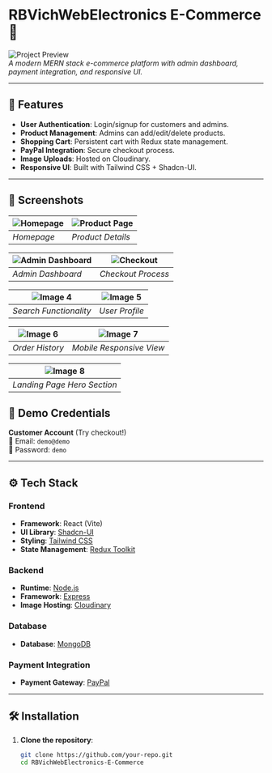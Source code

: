# RBVichWebElectronics E-Commerce 🛒

![Project Preview](https://github.com/user-attachments/assets/050a3ab8-7f37-4e8a-a91a-b8239d6fbe04)  
*A modern MERN stack e-commerce platform with admin dashboard, payment integration, and responsive UI.*

---

## 🚀 Features
- **User Authentication**: Login/signup for customers and admins.
- **Product Management**: Admins can add/edit/delete products.
- **Shopping Cart**: Persistent cart with Redux state management.
- **PayPal Integration**: Secure checkout process.
- **Image Uploads**: Hosted on Cloudinary.
- **Responsive UI**: Built with Tailwind CSS + Shadcn-UI.

---

## 📸 Screenshots

| ![Homepage](https://github.com/user-attachments/assets/e8c2ff17-72b8-426a-a111-04b0c1bb86c2) | ![Product Page](https://github.com/user-attachments/assets/56e1903d-9196-4af4-9519-453ebbd0999c) |
|----------------------------------------------------------------------------------------------|--------------------------------------------------------------------------------------------------|
| *Homepage*                                                                                   | *Product Details*                                                                                |

| ![Admin Dashboard](https://github.com/user-attachments/assets/295ea4df-61b1-4c3a-be2a-f5c136053397) | ![Checkout](https://github.com/user-attachments/assets/a4c01de4-132b-4e5c-98a4-555da22f5ee5) |
|----------------------------------------------------------------------------------------------------|---------------------------------------------------------------------------------------------|
| *Admin Dashboard*                                                                                  | *Checkout Process*                                                                            |

| ![Image 4](https://github.com/user-attachments/assets/72dedbf9-d8ae-48c6-b071-ef3a4a8c6d2f) | ![Image 5](https://github.com/user-attachments/assets/4475cdb6-4d35-4d14-9883-169e92f7dcc6) |
|--------------------------------------------------------------------------------------------|--------------------------------------------------------------------------------------------|
| *Search Functionality*                                                                      | *User Profile*                                                                             |

| ![Image 6](https://github.com/user-attachments/assets/90c2f046-27dd-4c61-a537-2ba4f570af8f) | ![Image 7](https://github.com/user-attachments/assets/88391fc8-d1c6-43ae-901d-e83acfd8d9e9) |
|--------------------------------------------------------------------------------------------|--------------------------------------------------------------------------------------------|
| *Order History*                                                                             | *Mobile Responsive View*                                                                   |

| ![Image 8](https://github.com/user-attachments/assets/050a3ab8-7f37-4e8a-a91a-b8239d6fbe04) |
|--------------------------------------------------------------------------------------------|
| *Landing Page Hero Section*                                                                 |
## 🔐 Demo Credentials
**Customer Account** (Try checkout!)  
📧 Email: `demo@demo`  
🔑 Password: `demo`  

---

## ⚙️ Tech Stack
### Frontend
- **Framework**: React (Vite)
- **UI Library**: [Shadcn-UI](https://ui.shadcn.com/)
- **Styling**: [Tailwind CSS](https://tailwindcss.com/)
- **State Management**: [Redux Toolkit](https://redux-toolkit.js.org/)

### Backend
- **Runtime**: [Node.js](https://nodejs.org/)
- **Framework**: [Express](https://expressjs.com/)
- **Image Hosting**: [Cloudinary](https://cloudinary.com/)

### Database
- **Database**: [MongoDB](https://www.mongodb.com/)

### Payment Integration
- **Payment Gateway**: [PayPal](https://developer.paypal.com/)

---

## 🛠️ Installation
1. **Clone the repository**:
   ```bash
   git clone https://github.com/your-repo.git
   cd RBVichWebElectronics-E-Commerce
